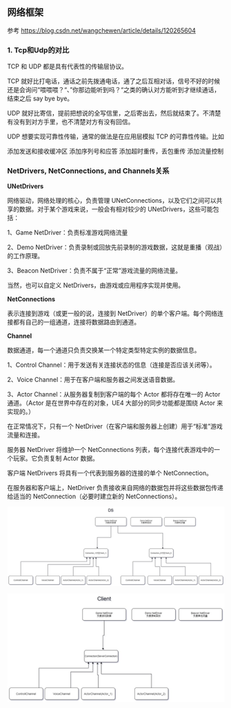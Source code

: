 ## 网络框架

参考 https://blog.csdn.net/wangchewen/article/details/120265604

### 1. Tcp和Udp的对比

TCP 和 UDP 都是具有代表性的传输层协议。

TCP 就好比打电话，通话之前先拨通电话，通了之后互相对话，信号不好的时候还是会询问“喂喂喂？“、”你那边能听到吗？“之类的确认对方能听到才继续通话，结束之后 say bye bye。

UDP 就好比寄信，提前把想说的全写信里，之后寄出去，然后就结束了。不清楚有没有到对方手里，也不清楚对方有没有回信。

UDP 想要实现可靠性传输，通常的做法是在应用层模拟 TCP 的可靠性传输。比如
 

添加发送和接收缓冲区
添加序列号和应答
添加超时重传，丢包重传
添加流量控制

### NetDrivers, NetConnections, and Channels关系

<b>UNetDrivers</b>

网络驱动，网络处理的核心，负责管理 UNetConnections，以及它们之间可以共享的数据。对于某个游戏来说，一般会有相对较少的 UNetDrivers，这些可能包括：

1、Game NetDriver：负责标准游戏网络流量

2、Demo NetDriver：负责录制或回放先前录制的游戏数据，这就是重播（观战）的工作原理。

3、Beacon NetDriver：负责不属于“正常”游戏流量的网络流量。

当然，也可以自定义 NetDrivers，由游戏或应用程序实现并使用。

<b>NetConnections</b>

表示连接到游戏（或更一般的说，连接到 NetDriver）的单个客户端。每个网络连接都有自己的一组通道，连接将数据路由到通道。

<b>Channel</b>

数据通道，每一个通道只负责交换某一个特定类型特定实例的数据信息。

1、Control Channel：用于发送有关连接状态的信息（连接是否应该关闭等）。

2、Voice Channel：用于在客户端和服务器之间发送语音数据。

3、Actor Channel：从服务器复制到客户端的每个 Actor 都将存在唯一的 Actor 通道。（Actor 是在世界中存在的对象，UE4 大部分的同步功能都是围绕 Actor 来实现的。）

在正常情况下，只有一个 NetDriver（在客户端和服务器上创建）用于“标准”游戏流量和连接。

服务器 NetDriver 将维护一个 NetConnections 列表，每个连接代表游戏中的一个玩家。它负责复制 Actor 数据。

客户端 NetDrivers 将具有一个代表到服务器的连接的单个 NetConnection。

在服务器和客户端上，NetDriver 负责接收来自网络的数据包并将这些数据包传递给适当的 NetConnection（必要时建立新的 NetConnections）。

![](../../imgs/network/netdriver_connection_channel_ds.jpg)

![](../../imgs/network/netdriver_connection_channel_client.jpg)

